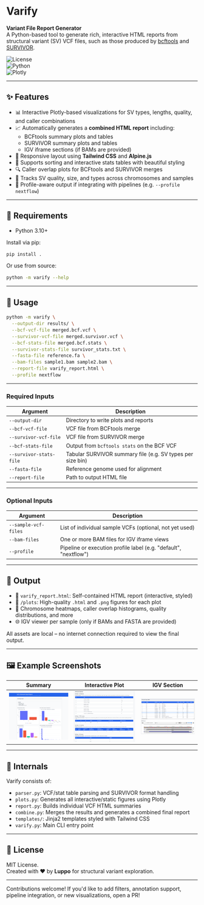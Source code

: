 # Varify

**Variant File Report Generator**  
A Python-based tool to generate rich, interactive HTML reports from structural variant (SV) VCF files, such as those produced by [bcftools](http://samtools.github.io/bcftools/) and [SURVIVOR](https://github.com/fritzsedlazeck/SURVIVOR).

![License](https://img.shields.io/badge/license-MIT-blue.svg)  
![Python](https://img.shields.io/badge/python-3.10%2B-blue)  
![Plotly](https://img.shields.io/badge/plotly-interactive-lightgrey)

---

## ✨ Features

- 📊 Interactive Plotly-based visualizations for SV types, lengths, quality, and caller combinations
- 📈 Automatically generates a **combined HTML report** including:
  - BCFtools summary plots and tables
  - SURVIVOR summary plots and tables
  - IGV iframe sections (if BAMs are provided)
- 🎨 Responsive layout using **Tailwind CSS** and **Alpine.js**
- 📁 Supports sorting and interactive stats tables with beautiful styling
- 🔍 Caller overlap plots for BCFtools and SURVIVOR merges
- 🧬 Tracks SV quality, size, and types across chromosomes and samples
- 🧪 Profile-aware output if integrating with pipelines (e.g. `--profile nextflow`)

---

## 🧰 Requirements

- Python 3.10+

Install via pip:

```bash
pip install .
```

Or use from source:

```bash
python -m varify --help
```

---

## 🚀 Usage

```bash
python -m varify \
  --output-dir results/ \
  --bcf-vcf-file merged.bcf.vcf \
  --survivor-vcf-file merged.survivor.vcf \
  --bcf-stats-file merged.bcf.stats \
  --survivor-stats-file survivor_stats.txt \
  --fasta-file reference.fa \
  --bam-files sample1.bam sample2.bam \
  --report-file varify_report.html \
  --profile nextflow
```

---

### Required Inputs

| Argument | Description |
|----------|-------------|
| `--output-dir` | Directory to write plots and reports |
| `--bcf-vcf-file` | VCF file from BCFtools merge |
| `--survivor-vcf-file` | VCF file from SURVIVOR merge |
| `--bcf-stats-file` | Output from `bcftools stats` on the BCF VCF |
| `--survivor-stats-file` | Tabular SURVIVOR summary file (e.g. SV types per size bin) |
| `--fasta-file` | Reference genome used for alignment |
| `--report-file` | Path to output HTML file |

---

### Optional Inputs

| Argument | Description |
|----------|-------------|
| `--sample-vcf-files` | List of individual sample VCFs (optional, not yet used) |
| `--bam-files` | One or more BAM files for IGV iframe views |
| `--profile` | Pipeline or execution profile label (e.g. "default", "nextflow") |

---

## 📂 Output

- 📄 `varify_report.html`: Self-contained HTML report (interactive, styled)
- 📁 `/plots`: High-quality `.html` and `.png` figures for each plot
- 🧬 Chromosome heatmaps, caller overlap histograms, quality distributions, and more
- 🌐 IGV viewer per sample (only if BAMs and FASTA are provided)

All assets are local – no internet connection required to view the final output.

---

## 🖼️ Example Screenshots

| Summary | Interactive Plot | IGV Section |
|--------|------------------|-------------|
| ![Plots](docs/index.png) | ![Statistics](docs/statistics.png) | ![IGV](docs/IGV.png) |

---

## 🧪 Internals

Varify consists of:

- `parser.py`: VCF/stat table parsing and SURVIVOR format handling
- `plots.py`: Generates all interactive/static figures using Plotly
- `report.py`: Builds individual VCF HTML summaries
- `combine.py`: Merges the results and generates a combined final report
- `templates/`: Jinja2 templates styled with Tailwind CSS
- `varify.py`: Main CLI entry point

---

## 📜 License

MIT License.  
Created with ❤️ by **Luppo** for structural variant exploration.

---

Contributions welcome! If you'd like to add filters, annotation support, pipeline integration, or new visualizations, open a PR!

